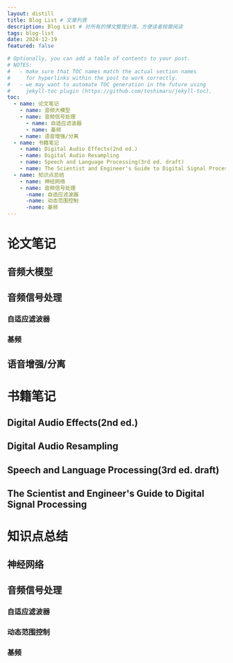 ```yaml
---
layout: distill
title: Blog List # 文章列表
description: Blog List # 对所有的博文整理分类，方便读者按需阅读
tags: blog-list
date: 2024-12-19
featured: false

# Optionally, you can add a table of contents to your post.
# NOTES:
#   - make sure that TOC names match the actual section names
#     for hyperlinks within the post to work correctly.
#   - we may want to automate TOC generation in the future using
#     jekyll-toc plugin (https://github.com/toshimaru/jekyll-toc).
toc:
  - name: 论文笔记
    - name: 音频大模型
    - name: 音频信号处理
      - name: 自适应滤波器
      - name: 基频
    - name: 语音增强/分离
  - name: 书籍笔记
    - name: Digital Audio Effects(2nd ed.)
    - name: Digital Audio Resampling
    - name: Speech and Language Processing(3rd ed. draft)
    - name: The Scientist and Engineer's Guide to Digital Signal Processing
  - name: 知识点总结
    - name: 神经网络
    - name: 音频信号处理
      -name: 自适应滤波器
      -name: 动态范围控制
      -name: 基频
---
```


# 论文笔记
## 音频大模型
## 音频信号处理
### 自适应滤波器
### 基频
## 语音增强/分离

# 书籍笔记
## Digital Audio Effects(2nd ed.)
## Digital Audio Resampling
## Speech and Language Processing(3rd ed. draft)
## The Scientist and Engineer's Guide to Digital Signal Processing

# 知识点总结
## 神经网络
## 音频信号处理
### 自适应滤波器
### 动态范围控制
### 基频